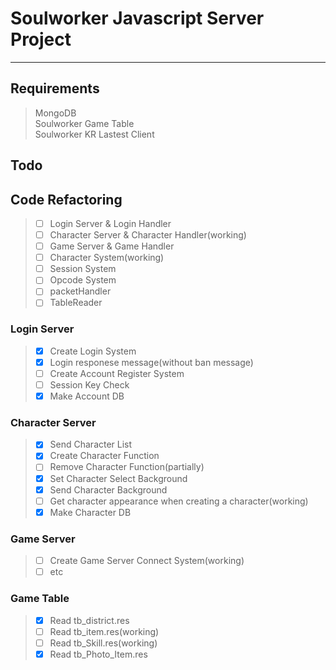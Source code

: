 # Soulworker Javascript Server Project

---

## Requirements

> MongoDB  
> Soulworker Game Table  
> Soulworker KR Lastest Client

## Todo

## Code Refactoring

> - [ ] Login Server & Login Handler
> - [ ] Character Server & Character Handler(working)
> - [ ] Game Server & Game Handler
> - [ ] Character System(working)
> - [ ] Session System
> - [ ] Opcode System
> - [ ] packetHandler
> - [ ] TableReader

### Login Server

> - [x] Create Login System
> - [x] Login responese message(without ban message)
> - [ ] Create Account Register System
> - [ ] Session Key Check
> - [x] Make Account DB

### Character Server

> - [x] Send Character List
> - [x] Create Character Function
> - [ ] Remove Character Function(partially)
> - [x] Set Character Select Background
> - [x] Send Character Background
> - [ ] Get character appearance when creating a character(working)
> - [x] Make Character DB

### Game Server

> - [ ] Create Game Server Connect System(working)
> - [ ] etc

### Game Table

> - [x] Read tb_district.res
> - [ ] Read tb_item.res(working)
> - [ ] Read tb_Skill.res(working)
> - [x] Read tb_Photo_Item.res
